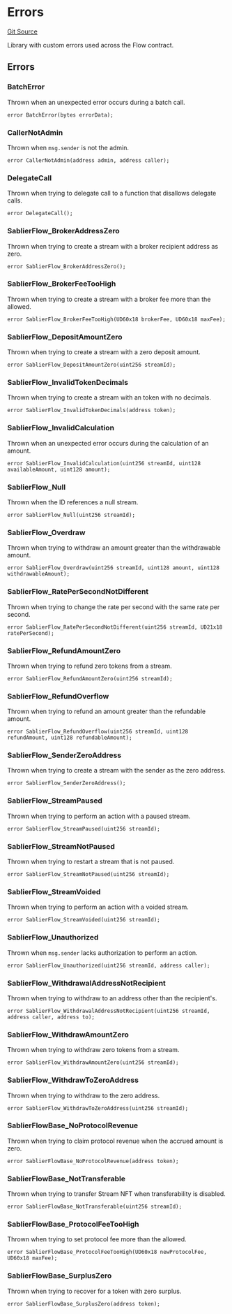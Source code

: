 # Errors

[Git Source](https://github.com/sablier-labs/flow/blob/04f3ed65b4c633d514ee64e2ec4022d821919382/src/libraries/Errors.sol)

Library with custom errors used across the Flow contract.

## Errors

### BatchError

Thrown when an unexpected error occurs during a batch call.

```solidity
error BatchError(bytes errorData);
```

### CallerNotAdmin

Thrown when `msg.sender` is not the admin.

```solidity
error CallerNotAdmin(address admin, address caller);
```

### DelegateCall

Thrown when trying to delegate call to a function that disallows delegate calls.

```solidity
error DelegateCall();
```

### SablierFlow_BrokerAddressZero

Thrown when trying to create a stream with a broker recipient address as zero.

```solidity
error SablierFlow_BrokerAddressZero();
```

### SablierFlow_BrokerFeeTooHigh

Thrown when trying to create a stream with a broker fee more than the allowed.

```solidity
error SablierFlow_BrokerFeeTooHigh(UD60x18 brokerFee, UD60x18 maxFee);
```

### SablierFlow_DepositAmountZero

Thrown when trying to create a stream with a zero deposit amount.

```solidity
error SablierFlow_DepositAmountZero(uint256 streamId);
```

### SablierFlow_InvalidTokenDecimals

Thrown when trying to create a stream with an token with no decimals.

```solidity
error SablierFlow_InvalidTokenDecimals(address token);
```

### SablierFlow_InvalidCalculation

Thrown when an unexpected error occurs during the calculation of an amount.

```solidity
error SablierFlow_InvalidCalculation(uint256 streamId, uint128 availableAmount, uint128 amount);
```

### SablierFlow_Null

Thrown when the ID references a null stream.

```solidity
error SablierFlow_Null(uint256 streamId);
```

### SablierFlow_Overdraw

Thrown when trying to withdraw an amount greater than the withdrawable amount.

```solidity
error SablierFlow_Overdraw(uint256 streamId, uint128 amount, uint128 withdrawableAmount);
```

### SablierFlow_RatePerSecondNotDifferent

Thrown when trying to change the rate per second with the same rate per second.

```solidity
error SablierFlow_RatePerSecondNotDifferent(uint256 streamId, UD21x18 ratePerSecond);
```

### SablierFlow_RefundAmountZero

Thrown when trying to refund zero tokens from a stream.

```solidity
error SablierFlow_RefundAmountZero(uint256 streamId);
```

### SablierFlow_RefundOverflow

Thrown when trying to refund an amount greater than the refundable amount.

```solidity
error SablierFlow_RefundOverflow(uint256 streamId, uint128 refundAmount, uint128 refundableAmount);
```

### SablierFlow_SenderZeroAddress

Thrown when trying to create a stream with the sender as the zero address.

```solidity
error SablierFlow_SenderZeroAddress();
```

### SablierFlow_StreamPaused

Thrown when trying to perform an action with a paused stream.

```solidity
error SablierFlow_StreamPaused(uint256 streamId);
```

### SablierFlow_StreamNotPaused

Thrown when trying to restart a stream that is not paused.

```solidity
error SablierFlow_StreamNotPaused(uint256 streamId);
```

### SablierFlow_StreamVoided

Thrown when trying to perform an action with a voided stream.

```solidity
error SablierFlow_StreamVoided(uint256 streamId);
```

### SablierFlow_Unauthorized

Thrown when `msg.sender` lacks authorization to perform an action.

```solidity
error SablierFlow_Unauthorized(uint256 streamId, address caller);
```

### SablierFlow_WithdrawalAddressNotRecipient

Thrown when trying to withdraw to an address other than the recipient's.

```solidity
error SablierFlow_WithdrawalAddressNotRecipient(uint256 streamId, address caller, address to);
```

### SablierFlow_WithdrawAmountZero

Thrown when trying to withdraw zero tokens from a stream.

```solidity
error SablierFlow_WithdrawAmountZero(uint256 streamId);
```

### SablierFlow_WithdrawToZeroAddress

Thrown when trying to withdraw to the zero address.

```solidity
error SablierFlow_WithdrawToZeroAddress(uint256 streamId);
```

### SablierFlowBase_NoProtocolRevenue

Thrown when trying to claim protocol revenue when the accrued amount is zero.

```solidity
error SablierFlowBase_NoProtocolRevenue(address token);
```

### SablierFlowBase_NotTransferable

Thrown when trying to transfer Stream NFT when transferability is disabled.

```solidity
error SablierFlowBase_NotTransferable(uint256 streamId);
```

### SablierFlowBase_ProtocolFeeTooHigh

Thrown when trying to set protocol fee more than the allowed.

```solidity
error SablierFlowBase_ProtocolFeeTooHigh(UD60x18 newProtocolFee, UD60x18 maxFee);
```

### SablierFlowBase_SurplusZero

Thrown when trying to recover for a token with zero surplus.

```solidity
error SablierFlowBase_SurplusZero(address token);
```
